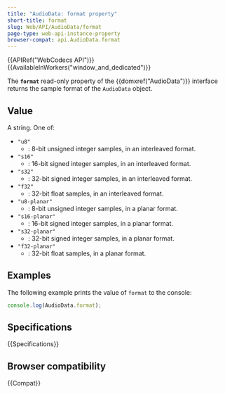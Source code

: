 ```yaml
---
title: "AudioData: format property"
short-title: format
slug: Web/API/AudioData/format
page-type: web-api-instance-property
browser-compat: api.AudioData.format
---
```


{{APIRef("WebCodecs API")}}{{AvailableInWorkers("window_and_dedicated")}}

The **`format`** read-only property of the {{domxref("AudioData")}} interface returns the sample format of the `AudioData` object.

## Value

A string. One of:

- `"u8"`
  - : 8-bit unsigned integer samples, in an interleaved format.
- `"s16"`
  - : 16-bit signed integer samples, in an interleaved format.
- `"s32"`
  - : 32-bit signed integer samples, in an interleaved format.
- `"f32"`
  - : 32-bit float samples, in an interleaved format.
- `"u8-planar"`
  - : 8-bit unsigned integer samples, in a planar format.
- `"s16-planar"`
  - : 16-bit signed integer samples, in a planar format.
- `"s32-planar"`
  - : 32-bit signed integer samples, in a planar format.
- `"f32-planar"`
  - : 32-bit float samples, in a planar format.

## Examples

The following example prints the value of `format` to the console:

```js
console.log(AudioData.format);
```

## Specifications

{{Specifications}}

## Browser compatibility

{{Compat}}
